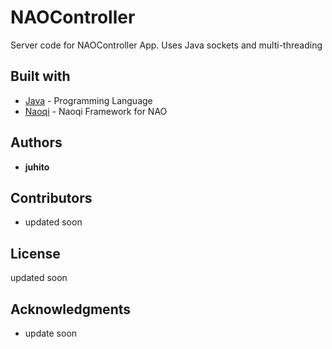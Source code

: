 # NAOController

Server code for NAOController App. Uses Java sockets and multi-threading

## Built with

* [Java](https://www.java.com) - Programming Language
* [Naoqi](http://doc.aldebaran.com/2-1/dev/java/index_java.html) - Naoqi Framework for NAO

## Authors

* **juhito**

## Contributors

* updated soon

## License

updated soon

## Acknowledgments

* update soon 